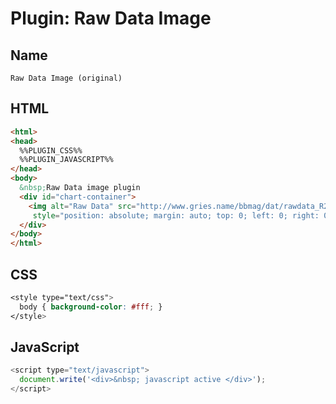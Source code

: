 # Plugin: Raw Data Image

## Name
``` text
Raw Data Image (original)
````

## HTML
```html
<html>
<head>
  %%PLUGIN_CSS%%
  %%PLUGIN_JAVASCRIPT%%
</head>
<body>
  &nbsp;Raw Data image plugin
  <div id="chart-container">
    <img alt="Raw Data" src="http://www.gries.name/bbmag/dat/rawdata_R2_3.33.png" 
     style="position: absolute; margin: auto; top: 0; left: 0; right: 0; bottom: 0;" />
  </div>
</body>
</html>
````

## CSS
```css
<style type="text/css">
  body { background-color: #fff; }
</style>
````

## JavaScript
```javascript
<script type="text/javascript">
  document.write('<div>&nbsp; javascript active </div>');
</script>
````

